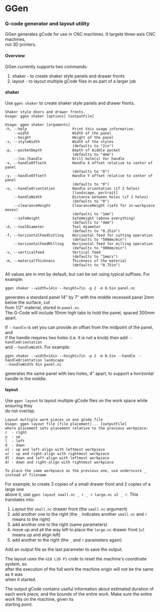 # GGen
### G-code generator and layout utility

GGen generates gCode for use in CNC machines. It targets three-axis CNC machines,  
not 3D printers.

#### Overview
GGen currently supports two commands:  
1. shaker - to create shaker style panels and drawer fronts
2. layout - to layout multiple gCode files in as part of a larger job

#### shaker
Use `ggen shaker` to create shaker style panels and drawer fronts.  
 
    Shaker style doors and drawer fronts.
    Usage: ggen shaker [options] [outputFile]
    
    Usage: ggen shaker [arguments]
    -h, --help                     Print this usage information.
        --width                    Width of the panel
        --height                   Height of the panel
    -s, --styleWidth               Width of the styles
                                   (defaults to "2in")
    -p, --pocketDepth              Depth of middle pocket
                                   (defaults to "4mm")
        --[no-]handle              Drill hole(s) for handle
    -x, --handleOffsetX            Handle X offset relative to center of panel
                                   (defaults to "0")
    -y, --handleOffsetY            Handle Y offset relative to center of panel
                                   (defaults to "0")
    -o, --handleOrientation        Handle orientation (if 2 holes)
                                   [landscape, portrait]
        --handleWidth              Distance between holes (if 2 holes)
                                   (defaults to "0")
        --clearanceHeight          ClearanceHeight (safe for in-workpiece moves)
                                   (defaults to "1mm")
        --safeHeight               SafeHeight (above everything)
                                   (defaults to "4mm")
    -d, --toolDiameter             Tool diameter
                                   (defaults to "0.25in")
    -f, --horizontalFeedCutting    Horizontal feed for cutting operation
                                   (defaults to "500mm/min")
        --horizontalFeedMilling    Horizontal feed for milling operation
                                   (defaults to "900mm/min")
    -v, --verticalFeed             Vertical feed
                                   (defaults to "1mm/s")
    -m, --materialThickness        Thickness of the material
                                   (defaults to "0.75in")

All values are in mm by default, but can be set using typical suffixes. For example:

    ggen shaker --width=14in --height=7in -p 2 -m 0.5in panel.nc

generates a standard panel 14" by 7" with the middle recessed panel 2mm below the surface, cut  
from 1/2" material, stored in `panel.nc`.  
The G-Code will include 10mm high tabs to hold the panel, spaced 300mm apart. 

If `--handle` is set you can provide an offset from the midpoint of the panel, and  
if the handle requires two holes (i.e. it is not a knob) then add `--handleOrientation`  
and `--handleWidth`.  For example:  

    ggen shaker --width=14in --height=7in -p 2 -m 0.5in --handle --handleOrientation landscape  
    --handleWidth 4in panel.nc
   
generates the same panel with two holes, 4" apart, to support a horizontal handle in the middle.

#### layout

Use `ggen layout` to layout multiple gCode files on the work space while ensuring they  
do not overlap.

    Layout multiple work pieces in one gCode file
    Usage: ggen layout file [file placement]... [outputFile]
    where placement sets placement relative to the previous workpiece:
    r  - right
    u  - up
    l  - left
    d  - down
    ul - up and left-align with leftmost workpiece
    ur - up and right-align with rightmost workpiece
    dl - down and left-align with leftmost workpiece
    dr - down and right-align with rightmost workpiece
    
    To place the same workpiece as the previous one, use underscore _
    instead of filename

For example, to create 3 copies of a small drawer front and 2 copies of a large one  
above it, use `ggen layout small.nc _ r _ r large.nc ul _ r`. This translates into:  

1. Layout the `small.nc` drawer front (the `small.nc` argument)
2. add another one to the right (the `_` indicates another `small.nc` and `r` means to the right)
3. add another one to the right (same parameters)
4. move up and all the way left to place the `large.nc` drawer front (`ul` means up and align left)
5. add another to the right (the `_` and `r` parameters again)

Add an output file as the last parameter to save the output.

The layout uses the `G10 L20 P1` code to reset the machine's coordinate system, so  
after the execution of the full work the machine origin will not be the same as it was  
when it started.

The output gCode contains useful information about estimated duration of each work piece, and
the bounds of the entire work.  Make sure the entire work fits on the machine, given its  
starting point.